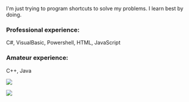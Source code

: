 I'm just trying to program shortcuts to solve my problems. I learn best by doing.
<p><h3>Professional experience:</h3>
<p>C#, VisualBasic, Powershell, HTML, JavaScript
<h3>Amateur experience:</h3>
<p>C++, Java
<p><a href=https://github.com/anuraghazra/github-readme-stats><img src=https://github-readme-stats.vercel.app/api?username=AlanDSaster&show_icons=true&theme=dark></a>
<p><a href=https://github.com/anuraghazra/github-readme-stats><img src=https://github-readme-stats.vercel.app/api/top-langs/?username=AlanDSaster&theme=dark></a>
